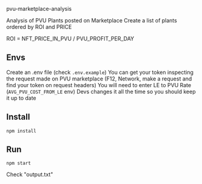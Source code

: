 pvu-marketplace-analysis

Analysis of PVU Plants posted on Marketplace
Create a list of plants ordered by ROI and PRICE

ROI = NFT_PRICE_IN_PVU / PVU_PROFIT_PER_DAY

## Envs
Create an .env file (check ```.env.example```)
You can get your token inspecting the request made on PVU marketplace (F12, Network, make a request and find your token on request headers)
You will need to enter LE to PVU Rate (```AVG_PVU_COST_FROM_LE``` env)
Devs changes it all the time so you should keep it up to date

## Install
```npm install```

## Run
```npm start```

Check "output.txt"

